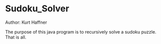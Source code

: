 Sudoku_Solver
=============
Author: Kurt Haffner

The purpose of this java program is to recursively solve a sudoku puzzle. That is all.
